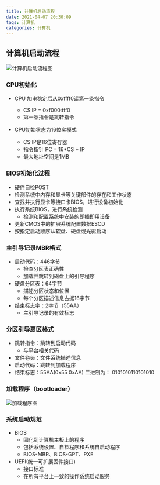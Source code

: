 ```yaml
---
title: 计算机启动流程
date: 2021-04-07 20:30:09
tags: 计算机
categories: 计算机
---
```


## 计算机启动流程

![计算机启动流程图](/uploads/compute_start.png)

### CPU初始化

- CPU 加电稳定后从0xffff0读第一条指令
    - CS:IP = 0xf000:fff0
    - 第一条指令是跳转指令

- CPU初始状态为16位实模式
    - CS:IP是16位寄存器
    - 指令指针 PC = 16*CS + IP
    - 最大地址空间是1MB


### BIOS初始化过程
- 硬件自检POST
- 检测系统中内存和显卡等关键部件的存在和工作状态
- 查找并执行显卡等接口卡BIOS，进行设备初始化
- 执行系统BIOS，进行系统检测
    - 检测和配置系统中安装的即插即用设备
- 更新CMOS中的扩展系统配置数据ESCD
- 按指定启动顺序从软盘、硬盘或光驱启动

### 主引导记录MBR格式
- 启动代码：446字节
    - 检查分区表正确性
    - 加载并跳转到磁盘上的引导程序
- 硬盘分区表：64字节
    - 描述分区状态和位置
    - 每个分区描述信息占据16字节
- 结束标志字：2字节（55AA）
    - 主引导记录的有效标志

### 分区引导扇区格式
- 跳转指令：跳转到启动代码
    - 与平台相关代码
- 文件卷头：文件系统描述信息
- 启动代码：跳转到加载程序
- 结束标志：55AA(0x55 0xAA) 二进制为： 0101010110101010

### 加载程序（bootloader）
![加载程序图](/uploads/bootloader.png)

### 系统启动规范
- BIOS
    - 固化到计算机主板上的程序
    - 包括系统设置、自检程序和系统自启动程序
    - BIOS-MBR、BIOS-GPT、PXE
- UEFI(统一可扩展固件接口)
    - 接口标准
    - 在所有平台上一致的操作系统启动服务